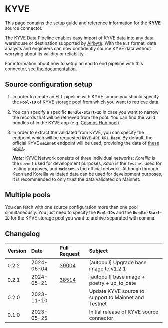 # KYVE

This page contains the setup guide and reference information for the **KYVE** source connector.

The KYVE Data Pipeline enables easy import of KYVE data into any data warehouse or destination
supported by [Airbyte](https://airbyte.com/). With the `ELT` format, data analysts and engineers can now confidently source KYVE data without worrying about its validity or reliability.

For information about how to setup an end to end pipeline with this connector, see [the documentation](https://docs.kyve.network/data_engineers/accessing_data/elt_pipeline/overview).

## Source configuration setup

1. In order to create an ELT pipeline with KYVE source you should specify the **`Pool-ID`** of [KYVE storage pool](https://app.kyve.network/#/pools) from which you want to retrieve data.

2. You can specify a specific **`Bundle-Start-ID`** in case you want to narrow the records that will be retrieved from the pool. You can find the valid bundles of in the KYVE app (e.g. [Cosmos Hub pool](https://app.kyve.network/#/pools/0/bundles)).

3. In order to extract the validated from KYVE, you can specify the endpoint which will be requested **`KYVE-API URL Base`**. By default, the official KYVE **`mainnet`** endpoint will be used, providing the data of [these pools](https://app.kyve.network/#/pools).

   **_Note:_**
   KYVE Network consists of three individual networks: _Korellia_ is the `devnet` used for development purposes, _Kaon_ is the `testnet` used for testing purposes, and **`mainnet`** is the official network. Although through Kaon and Korellia validated data can be used for development purposes, it is recommended to only trust the data validated on Mainnet.

## Multiple pools

You can fetch with one source configuration more than one pool simultaneously. You just need to specify the **`Pool-IDs`** and the **`Bundle-Start-ID`** for the KYVE storage pool you want to archive separated with comma.

## Changelog

| Version | Date       | Pull Request | Subject                                              |
| :------ | :--------- | :----------- | :--------------------------------------------------- |
| 0.2.2 | 2024-06-04 | [39004](https://github.com/airbytehq/airbyte/pull/39004) | [autopull] Upgrade base image to v1.2.1 |
| 0.2.1 | 2024-05-21 | [38514](https://github.com/airbytehq/airbyte/pull/38514) | [autopull] base image + poetry + up_to_date |
| 0.2.0   | 2023-11-10 |              | Update KYVE source to support to Mainnet and Testnet |
| 0.1.0   | 2023-05-25 |              | Initial release of KYVE source connector             |
